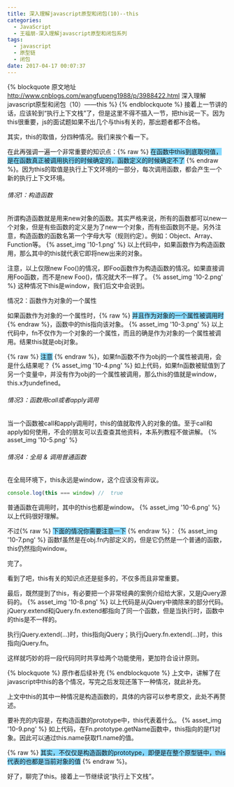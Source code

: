 ```yaml
---
title: 深入理解javascript原型和闭包(10)--this
categories:
  - JavaScript
  - 王福朋-深入理解javascript原型和闭包系列
tags:
  - javascript
  - 原型链
  - 闭包
date: 2017-04-17 00:07:37
---
```

{% blockquote 原文地址 http://www.cnblogs.com/wangfupeng1988/p/3988422.html 深入理解javascript原型和闭包（10）——this %}
{% endblockquote %}
接着上一节讲的话，应该轮到“执行上下文栈”了，但是这里不得不插入一节，把this说一下。因为this很重要，js的面试题如果不出几个与this有关的，那出题者都不合格。



其实，this的取值，分四种情况。我们来挨个看一下。

在此再强调一遍一个非常重要的知识点：{% raw %}
                                     <span style="background-color: #87daff;">在函数中this到底取何值，是在函数真正被调用执行的时候确定的，函数定义的时候确定不了</span>
                                   {% endraw %}。因为this的取值是执行上下文环境的一部分，每次调用函数，都会产生一个新的执行上下文环境。

<!-- more -->

###### 情况1：构造函数
所谓构造函数就是用来new对象的函数。其实严格来说，所有的函数都可以new一个对象，但是有些函数的定义是为了new一个对象，而有些函数则不是。另外注意，构造函数的函数名第一个字母大写（规则约定）。例如：Object、Array、Function等。
{% asset_img '10-1.png' %}
以上代码中，如果函数作为构造函数用，那么其中的this就代表它即将new出来的对象。



注意，以上仅限new Foo()的情况，即Foo函数作为构造函数的情况。如果直接调用Foo函数，而不是new Foo()，情况就大不一样了。
{% asset_img '10-2.png' %}
这种情况下this是window，我们后文中会说到。



情况2：函数作为对象的一个属性

如果函数作为对象的一个属性时，{% raw %}
                                <span style="background-color: #87daff;">并且作为对象的一个属性被调用时</span>
                              {% endraw %}，函数中的this指向该对象。
{% asset_img '10-3.png' %}
以上代码中，fn不仅作为一个对象的一个属性，而且的确是作为对象的一个属性被调用。结果this就是obj对象。



{% raw %}
    <span style="background-color: #87daff;">注意</span>
{% endraw %}，如果fn函数不作为obj的一个属性被调用，会是什么结果呢？
{% asset_img '10-4.png' %}
如上代码，如果fn函数被赋值到了另一个变量中，并没有作为obj的一个属性被调用，那么this的值就是window，this.x为undefined。


###### 情况3：函数用call或者apply调用
当一个函数被call和apply调用时，this的值就取传入的对象的值。至于call和apply如何使用，不会的朋友可以去查查其他资料，本系列教程不做讲解。
{% asset_img '10-5.png' %}


###### 情况4：全局 & 调用普通函数
在全局环境下，this永远是window，这个应该没有非议。
```javascript
console.log(this === window) //  true
```
普通函数在调用时，其中的this也都是window。
{% asset_img '10-6.png' %}
以上代码很好理解。

不过{% raw %}
      <span style="background-color: #87daff;">下面的情况你需要注意一下</span>
  {% endraw %}：
{% asset_img '10-7.png' %}
函数f虽然是在obj.fn内部定义的，但是它仍然是一个普通的函数，this仍然指向window。



完了。

看到了吧，this有关的知识点还是挺多的，不仅多而且非常重要。

最后，既然提到了this，有必要把一个非常经典的案例介绍给大家，又是jQuery源码的。
{% asset_img '10-8.png' %}
以上代码是从jQuery中摘除来的部分代码。jQuery.extend和jQuery.fn.extend都指向了同一个函数，但是当执行时，函数中的this是不一样的。

执行jQuery.extend(…)时，this指向jQuery；执行jQuery.fn.extend(…)时，this指向jQuery.fn。

这样就巧妙的将一段代码同时共享给两个功能使用，更加符合设计原则。



{% blockquote %}
 原作者后续补充
{% endblockquote %}
上文中，讲解了在javascript中this的各个情况，写完之后发现还落下一种情况，就此补充。



上文中this的其中一种情况是构造函数的，具体的内容可以参考原文，此处不再赘述。

要补充的内容是，在构造函数的prototype中，this代表着什么。
{% asset_img '10-9.png' %}
如上代码，在Fn.prototype.getName函数中，this指向的是f1对象。因此可以通过this.name获取f1.name的值。

{% raw %}
      <span style="background-color: #87daff;">其实，不仅仅是构造函数的prototype，即便是在整个原型链中，this代表的也都是当前对象的值</span>
  {% endraw %}。


好了，聊完了this。接着上一节继续说“执行上下文栈”。

